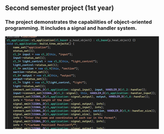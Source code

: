 ## Second semester project (1st year)
### The project demonstrates the capabilities of object-oriented programming. It includes a signal and handler system.

![image](image.png?raw=true)